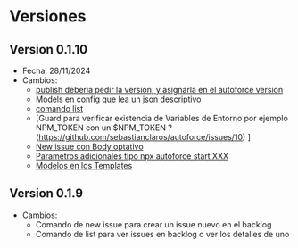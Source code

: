 # Versiones

## Version 0.1.10
- Fecha: 28/11/2024
- Cambios:
    * [publish deberia pedir la version, y asignarla en el autoforce version](https://github.com/sebastianclaros/autoforce/issues/12)
    * [Models en config que lea un json descriptivo](https://github.com/sebastianclaros/autoforce/issues/9)
    * [comando list](https://github.com/sebastianclaros/autoforce/issues/1)
    * [Guard para verificar existencia de Variables de Entorno por ejemplo NPM_TOKEN con un $NPM_TOKEN ?
    (https://github.com/sebastianclaros/autoforce/issues/10)
    ]
    * [New issue con Body optativo](https://github.com/sebastianclaros/autoforce/issues/3)
    * [Parametros adicionales tipo npx autoforce start XXX](https://github.com/sebastianclaros/autoforce/issues/5)
    * [Modelos en los Templates](https://github.com/sebastianclaros/autoforce/issues/8)


## Version 0.1.9

- Cambios:
    * Comando de new issue para crear un issue nuevo en el backlog
    * Comando de list para ver issues en backlog o ver los detalles de uno